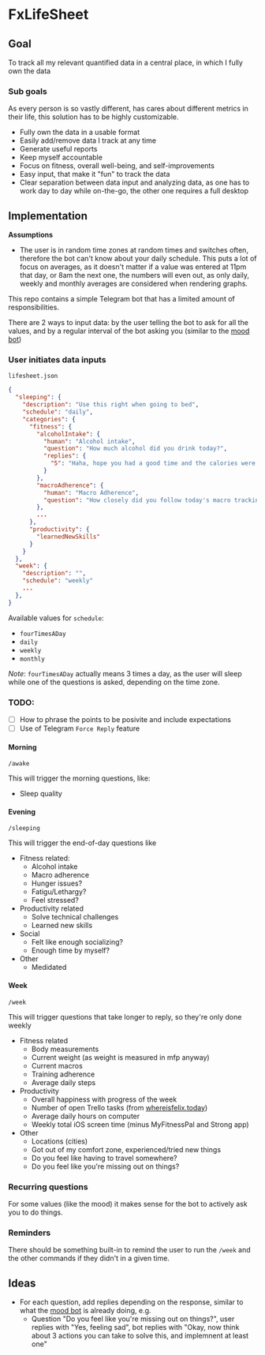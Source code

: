 # FxLifeSheet

## Goal

To track all my relevant quantified data in a central place, in which I fully own the data

### Sub goals

As every person is so vastly different, has cares about different metrics in their life, this solution has to be highly customizable.

- Fully own the data in a usable format
- Easily add/remove data I track at any time
- Generate useful reports
- Keep myself accountable
- Focus on fitness, overall well-being, and self-improvements
- Easy input, that make it "fun" to track the data
- Clear separation between data input and analyzing data, as one has to work day to day while on-the-go, the other one requires a full desktop

## Implementation

**Assumptions**

- The user is in random time zones at random times and switches often, therefore the bot can't know about your daily schedule. This puts a lot of focus on averages, as it doesn't matter if a value was entered at 11pm that day, or 8am the next one, the numbers will even out, as only daily, weekly and monthly averages are considered when rendering graphs.

This repo contains a simple Telegram bot that has a limited amount of responsibilities.

There are 2 ways to input data: by the user telling the bot to ask for all the values, and by a regular interval of the bot asking you (similar to the [mood bot](https://github.com/krausefx/mood))

### User initiates data inputs

`lifesheet.json`

```json
{
  "sleeping": {
    "description": "Use this right when going to bed",
    "schedule": "daily",
    "categories": {
      "fitness": {
        "alcoholIntake": {
          "human": "Alcohol intake",
          "question": "How much alcohol did you drink today?",
          "replies": {
            "5": "Haha, hope you had a good time and the calories were all worth it. Make sure to still hit your protein goal and eat extra clean the next few days" 
          }
        },
        "macroAdherence": {
          "human": "Macro Adherence",
          "question": "How closely did you follow today's macro tracking?",
        },
        ...
      },
      "productivity": {
        "learnedNewSkills"
      }
    }
  },
  "week": {
    "description": "",
    "schedule": "weekly"
    ...
  },
}
```

Available values for `schedule`:

- `fourTimesADay`
- `daily`
- `weekly`
- `monthly`

*Note*: `fourTimesADay` actually means 3 times a day, as the user will sleep while one of the questions is asked, depending on the time zone. 

### TODO: 
- [ ] How to phrase the points to be posivite and include expectations
- [ ] Use of Telegram `Force Reply` feature

#### Morning

`/awake`

This will trigger the morning questions, like:

- Sleep quality

#### Evening

`/sleeping`

This will trigger the end-of-day questions like

- Fitness related:
  - Alcohol intake
  - Macro adherence
  - Hunger issues?
  - Fatigu/Lethargy?
  - Feel stressed?
- Productivity related
  - Solve technical challenges
  - Learned new skills
- Social
  - Felt like enough socializing?
  - Enough time by myself?
- Other
  - Medidated

#### Week

`/week`

This will trigger questions that take longer to reply, so they're only done weekly

- Fitness related
  - Body measurements
  - Current weight (as weight is measured in mfp anyway)
  - Current macros
  - Training adherence
  - Average daily steps
- Productivity
  - Overall happiness with progress of the week
  - Number of open Trello tasks (from [whereisfelix.today](https://whereisfelix.today))
  - Average daily hours on computer
  - Weekly total iOS screen time (minus MyFitnessPal and Strong app)
- Other
  - Locations (cities)
  - Got out of my comfort zone, experienced/tried new things
  - Do you feel like having to travel somewhere? 
  - Do you feel like you're missing out on things?

### Recurring questions

For some values (like the mood) it makes sense for the bot to actively ask you to do things. 


### Reminders

There should be something built-in to remind the user to run the `/week` and the other commands if they didn't in a given time.

## Ideas

- For each question, add replies depending on the response, similar to what the [mood bot](https://github.com/krausefx/mood) is already doing, e.g.
  - Question "Do you feel like you're missing out on things?", user replies with "Yes, feeling sad", bot replies with "Okay, now think about 3 actions you can take to solve this, and implemnent at least one"


